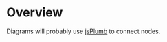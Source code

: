 Overview
========

Diagrams will probably use [jsPlumb][] to connect nodes.

[jsPlumb]: http://jsplumbtoolkit.com/jquery/demo.html
